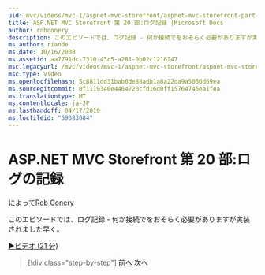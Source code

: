 ```yaml
---
uid: mvc/videos/mvc-1/aspnet-mvc-storefront/aspnet-mvc-storefront-part-20-logging
title: ASP.NET MVC Storefront 第 20 部:ログ記録 |Microsoft Docs
author: robconery
description: このエピソードでは、ログ記録 - 何か接続でをおそらく必要がありますが実装されました早く。
ms.author: riande
ms.date: 10/16/2008
ms.assetid: aa7791dc-7310-43c5-a281-0b02c1216247
msc.legacyurl: /mvc/videos/mvc-1/aspnet-mvc-storefront/aspnet-mvc-storefront-part-20-logging
msc.type: video
ms.openlocfilehash: 5c8811dd31bab6de88adb1a8a22da9a5056d69ea
ms.sourcegitcommit: 0f1119340e4464720cfd16d0ff15764746ea1fea
ms.translationtype: MT
ms.contentlocale: ja-JP
ms.lasthandoff: 04/17/2019
ms.locfileid: "59383084"
---
```

# <a name="aspnet-mvc-storefront-part-20-logging"></a>ASP.NET MVC Storefront 第 20 部:ログの記録

によって[Rob Conery](https://github.com/robconery)

このエピソードでは、ログ記録 - 何か接続でをおそらく必要がありますが実装されました早く。

[&#9654;ビデオ (21 分)](https://channel9.msdn.com/Blogs/ASP-NET-Site-Videos/aspnet-mvc-storefront-part-20-logging)

> [!div class="step-by-step"]
> [前へ](aspnet-mvc-storefront-part-19a-windows-workflow-followup.md)
> [次へ](aspnet-mvc-storefront-part-21-order-manager-and-personalization.md)
